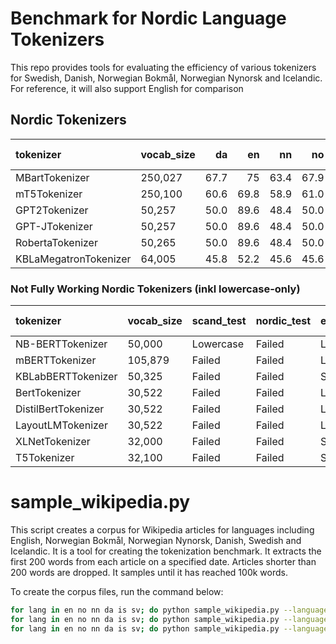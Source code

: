 # Benchmark for Nordic Language Tokenizers
This repo provides tools for evaluating the efficiency of various tokenizers for Swedish, Danish, Norwegian Bokmål, Norwegian Nynorsk and Icelandic. For reference, it will also support English for comparison

## Nordic Tokenizers
| tokenizer             | vocab_size   |   da |   en |   nn |   no |   sv | Average Efficiency   |
|:----------------------|:-------------|-----:|-----:|-----:|-----:|-----:|:---------------------|
| MBartTokenizer        | 250,027      | 67.7 | 75   | 63.4 | 67.9 | 65.8 | 68.0%                |
| mT5Tokenizer          | 250,100      | 60.6 | 69.8 | 58.9 | 61.0 | 58.2 | 61.7%                |
| GPT2Tokenizer         | 50,257       | 50.0  | 89.6 | 48.4 | 50.0 | 46.0 | 56.8%                |
| GPT-JTokenizer        | 50,257       | 50.0 | 89.6 | 48.4 | 50.0 | 46.0 | 56.8%                |
| RobertaTokenizer      | 50,265       | 50.0 | 89.6 | 48.4 | 50.0 | 46.0 | 56.8%                |
| KBLaMegatronTokenizer | 64,005       | 45.8 | 52.2 | 45.6 | 45.6 | 61.2 | 50.1%                |


### Not Fully Working Nordic Tokenizers (inkl lowercase-only)

| tokenizer           | vocab_size   | scand_test   | nordic_test   | eng_test   | Average Efficiency   |
|:--------------------|:-------------|:-------------|:--------------|:-----------|:---------------------|
| NB-BERTTokenizer    | 50,000       | Lowercase    | Failed        | Lowercase  | 86.0%                |
| mBERTTokenizer      | 105,879      | Failed       | Failed        | Lowercase  | 72.8%                |
| KBLabBERTTokenizer  | 50,325       | Failed       | Failed        | Success    | 63.2%                |
| BertTokenizer       | 30,522       | Failed       | Failed        | Lowercase  | 52.3%                |
| DistilBertTokenizer | 30,522       | Failed       | Failed        | Lowercase  | 52.3%                |
| LayoutLMTokenizer   | 30,522       | Failed       | Failed        | Lowercase  | 52.3%                |
| XLNetTokenizer      | 32,000       | Failed       | Failed        | Success    | 41.0%                |
| T5Tokenizer         | 32,100       | Failed       | Failed        | Success    | 36.9%                |


# sample_wikipedia.py
This script creates a corpus for Wikipedia articles for languages including English, Norwegian Bokmål, Norwegian Nynorsk, Danish, Swedish and Icelandic. It is a tool for creating the tokenization benchmark. It extracts the first 200 words from each article on a specified date. Articles shorter than 200 words are dropped. It samples until it has reached 100k words.

To create the corpus files, run the command below:
```bash
for lang in en no nn da is sv; do python sample_wikipedia.py --language $lang --output_file wikipedia_100k/wiki_$lang.txt --num_articles 500 --num_words 200;done
for lang in en no nn da is sv; do python sample_wikipedia.py --language $lang --output_file wikipedia_10k/wiki_$lang.txt --num_articles 500 --num_words 20;done
for lang in en no nn da is sv; do python sample_wikipedia.py --language $lang --output_file wikipedia_1k/wiki_$lang.txt --num_articles 50 --num_words 20;done
```


